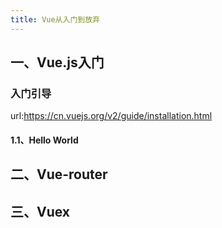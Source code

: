 ```yaml
---
title: Vue从入门到放弃
---
```


## 一、Vue.js入门
### 入门引导
url:https://cn.vuejs.org/v2/guide/installation.html
#### 1.1、Hello World
	

## 二、Vue-router

## 三、Vuex


